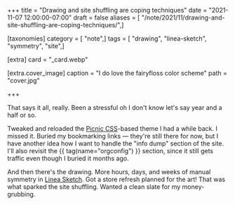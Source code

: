 +++
title = "Drawing and site shuffling are coping techniques"
date = "2021-11-07 12:00:00-07:00"
draft = false
aliases = [ "/note/2021/11/drawing-and-site-shuffling-are-coping-techniques/",]

[taxonomies]
category = [ "note",]
tags = [ "drawing", "linea-sketch", "symmetry", "site",]

[extra]
card = "_card.webp"

[extra.cover_image]
caption = "I do love the fairyfloss color scheme"
path = "cover.jpg"

+++

That says it all, really. Been a stressful oh I don't know let's say year and a
half or so.

[Picnic CSS]: https://picnicss.com/

Tweaked and reloaded the [Picnic CSS][]-based theme I had a while back. I
missed it. Buried my bookmarking links — they're still there for now, but I
have another idea how I want to handle the "info dump" section of the site.
I'll also revisit the {{ tag(name="orgconfig") }} section, since it still gets
traffic even though I buried it months ago.

[Linea Sketch]: https://linea-app.com/

And then there's the drawing. More hours, days, and weeks of manual symmetry in
[Linea Sketch][]. Got a store refresh planned for the art! That was what
sparked the site shuffling. Wanted a clean slate for my money-grubbing.